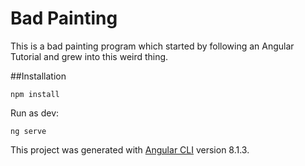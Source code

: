 # Bad Painting

This is a bad painting program which started by following an Angular Tutorial and grew into this weird thing.

##Installation
```
npm install
```
Run as dev:
```
ng serve
```

This project was generated with [Angular CLI](https://github.com/angular/angular-cli) version 8.1.3.
